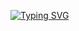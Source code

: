 [![Typing SVG](https://readme-typing-svg.demolab.com/?lines=你好，世界！我是李兆智。;欢迎来到我的+GitHub+主页！;我是自由开发者和设计师;这里有我的技术项目和文章;全栈+Web+应用程序设计与开发;商业智能分析与报表自动化工具;信息管理与业务决策系统;智能数字艺术与设计工具)](https://git.io/typing-svg)

<!--
### Hi there 👋

**mrlizhaozhi/mrlizhaozhi** is a ✨ _special_ ✨ repository because its `README.md` (this file) appears on your GitHub profile.

Here are some ideas to get you started:

- 🔭 I’m currently working on ...
- 🌱 I’m currently learning ...
- 👯 I’m looking to collaborate on ...
- 🤔 I’m looking for help with ...
- 💬 Ask me about ...
- 📫 How to reach me: ...
- 😄 Pronouns: ...
- ⚡ Fun fact: ...
-->
